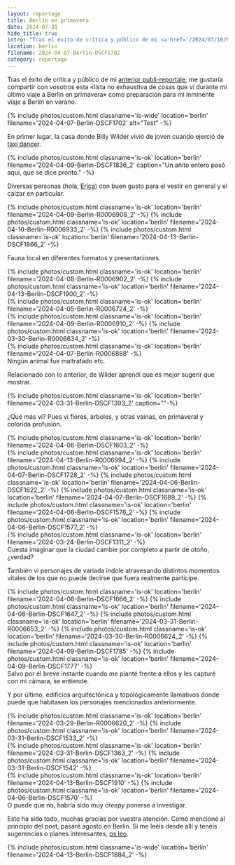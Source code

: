 ```yaml
---
layout: reportage
title: Berlín en primavera
date: 2024-07-31
hide_title: true
intro: "Tras el éxito de crítica y público de mi <a href='/2024/07/10/Mataro'>anterior publi-reportaje</a>, me gustaría compartir con vosotros esta «lista no exhaustiva de cosas que vi durante mi último viaje a Berlín en primavera» como preparación para mi inminente viaje a Berlín en verano."
location: berlin
filename: 2024-04-07-Berlin-DSCF1702
category: reportage
---
```


<p>Tras el éxito de crítica y público de mi <a href="/2024/07/10/Mataro">anterior publi-reportaje</a>, me gustaría compartir con vosotros esta «lista no
    exhaustiva de cosas que vi durante mi último viaje a Berlín en primavera»
    como preparación para mi inminente viaje a Berlín en verano.</p>

<div class="g">
    {% include photos/custom.html classname='is-wide' location='berlin' filename='2024-04-07-Berlin-DSCF1702' alt="Test" -%}
</div>

<p>En primer lugar, la casa donde Billy Wilder vivió de joven cuando ejerció de <a href="https://en.wikipedia.org/wiki/Taxi_dancer">taxi dancer</a>.</p>

<div class="g">
    {% include photos/custom.html classname='is-ok' location='berlin' filename='2024-04-09-Berlin-DSCF1836_2' caption="Un añito entero pasó aquí, que se dice pronto." -%}
</div>

<p>Diversas personas (hola, <a href="https://www.ericafustero.com">Erica</a>) con buen gusto para el vestir en general y el calzar en particular.</p>

<div class="g">
    <div class="gg is-vertical">
        {% include photos/custom.html classname='is-ok' location='berlin' filename='2024-04-09-Berlin-R0006908_2' -%}
        {% include photos/custom.html classname='is-ok' location='berlin' filename='2024-04-10-Berlin-R0006933_2' -%}
        {% include photos/custom.html classname='is-ok' location='berlin' filename='2024-04-13-Berlin-DSCF1866_2' -%}
    </div>
</div>

<p>Fauna local en diferentes formatos y presentaciones.</p>

<div class="g">
    <div class="h">
        {% include photos/custom.html classname='is-ok' location='berlin' filename='2024-04-08-Berlin-R0006902_2' -%}
        {% include photos/custom.html classname='is-ok' location='berlin' filename='2024-04-13-Berlin-DSCF1900_2' -%}
    </div>
    {% include photos/custom.html classname='is-ok' location='berlin' filename='2024-04-05-Berlin-R0006724_2' -%}
    <div class="h">
        {% include photos/custom.html classname='is-ok' location='berlin' filename='2024-04-09-Berlin-R0006910_2' -%}
        {% include photos/custom.html classname='is-ok' location='berlin' filename='2024-03-30-Berlin-R0006634_2' -%}
    </div>
    {% include photos/custom.html classname='is-ok' location='berlin' filename='2024-04-07-Berlin-R0006888' -%}
    <figcaption>Ningún animal fue maltratado etc.</figcaption>
</div>

<p>Relacionado con lo anterior, de Wilder aprendí que es mejor sugerir que mostrar.</p>
<div class="g">
    {% include photos/custom.html classname='is-ok' location='berlin' filename='2024-03-31-Berlin-DSCF1393_2' caption=""-%}
</div>

<p>¿Qué más vi? Pues vi flores, árboles, y otras vainas, en primaveral y colorida profusión.</p>

<div class="g">
    <div class="g">
        {% include photos/custom.html classname='is-ok' location='berlin' filename='2024-04-06-Berlin-DSCF1603_2' -%}
    </div>
    <div class="gg is-square">
        {% include photos/custom.html classname='is-ok' location='berlin' filename='2024-04-13-Berlin-R0006994_2' -%}
        {% include photos/custom.html classname='is-ok' location='berlin' filename='2024-04-07-Berlin-DSCF1728_2' -%}
        {% include photos/custom.html classname='is-ok' location='berlin' filename='2024-04-06-Berlin-DSCF1622_2' -%}
        {% include photos/custom.html classname='is-ok' location='berlin' filename='2024-04-07-Berlin-DSCF1689_2' -%}
        {% include photos/custom.html classname='is-ok' location='berlin' filename='2024-04-06-Berlin-DSCF1576_2' -%}
        {% include photos/custom.html classname='is-ok' location='berlin' filename='2024-04-06-Berlin-DSCF1577_2' -%}
    </div>
    <div class="g">
        {% include photos/custom.html classname='is-ok' location='berlin' filename='2024-03-24-Berlin-DSCF1311_2' -%}
    </div>
    <figcaption>Cuesta imaginar que la ciudad cambie por completo a partir de otoño, ¿verdad?</figcaption>
</div>

<p>También vi personajes de variada índole atravesando distintos momentos vitales de los que no puede decirse que fuera realmente partícipe.</p>

<div class="g">
    <div class="gg is-half">
        {% include photos/custom.html classname='is-ok' location='berlin' filename='2024-04-06-Berlin-DSCF1666_2' -%}
        {% include photos/custom.html classname='is-ok' location='berlin' filename='2024-04-06-Berlin-DSCF1647_2' -%}
        {% include photos/custom.html classname='is-ok' location='berlin' filename='2024-03-31-Berlin-R0006653_2' -%}
        {% include photos/custom.html classname='is-ok' location='berlin' filename='2024-03-30-Berlin-R0006624_2' -%}
        {% include photos/custom.html classname='is-ok' location='berlin' filename='2024-04-09-Berlin-DSCF1785' -%}
        {% include photos/custom.html classname='is-ok' location='berlin' filename='2024-04-09-Berlin-DSCF1777' -%}
    </div>
    <figcaption>Salvo por el breve instante cuando me planté frente a ellos y les capturé con mi cámara, se entiende.</figcaption>
</div>

<p>Y por último, edificios arquitectónica y topológicamente llamativos donde puede que habitasen los personajes mencionados anteriormente.</p>

<div class="g">
    {% include photos/custom.html classname='is-ok' location='berlin' filename='2024-03-29-Berlin-R0006620_2' -%}
    {% include photos/custom.html classname='is-ok' location='berlin' filename='2024-03-31-Berlin-DSCF1533_2' -%}
    <div class="gg">
        {% include photos/custom.html classname='is-ok' location='berlin' filename='2024-03-31-Berlin-DSCF1363_2' -%}
        {% include photos/custom.html classname='is-ok' location='berlin' filename='2024-03-31-Berlin-DSCF1542' -%}
    </div>
    <div class="g">
        {% include photos/custom.html classname='is-ok' location='berlin' filename='2024-04-13-Berlin-DSCF1910' -%}
        {% include photos/custom.html classname='is-ok' location='berlin' filename='2024-04-06-Berlin-DSCF1570' -%}
    </div>
    <figcaption>O puede que no, habría sido muy <em>creepy</em> ponerse a investigar.</figcaption>
</div>

<p>Esto ha sido todo, muchas gracias por vuestra atención. Como mencioné al
    principio del post, pasaré agosto en Berlín. Si me leéis desde allí y
    tenéis sugerencias o planes interesantes, <a href="/contact">os leo</a>.</p>

<div class="g">
    {% include photos/custom.html classname='is-wide' location='berlin' filename='2024-04-13-Berlin-DSCF1884_2' -%}
</div>
